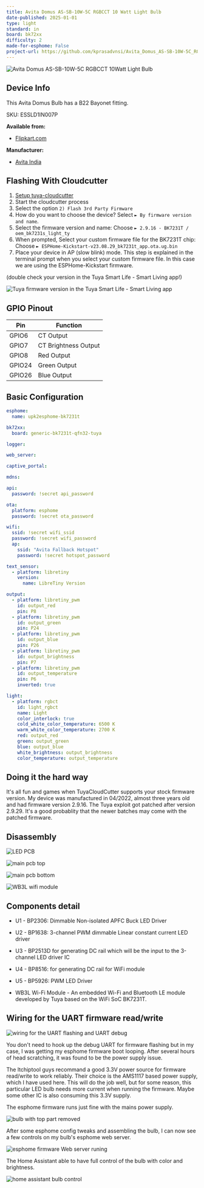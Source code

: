 ```yaml
---
title: Avita Domus AS-SB-10W-5C RGBCCT 10 Watt Light Bulb
date-published: 2025-01-01
type: light
standard: in
board: bk72xx
difficulty: 2
made-for-esphome: False
project-url: https://github.com/kprasadvnsi/Avita_Domus_AS-SB-10W-5C_RGBCCT_10Watt_Light_Bulb-esphome
---
```


![Avita Domus AS-SB-10W-5C RGBCCT 10Watt Light Bulb](avita_domus_AS-SB-10W-5C.jpg "Avita Domus AS-SB-10W-5C RGBCCT 10Watt Light Bulb")

## Device Info

This Avita Domus Bulb has a B22 Bayonet fitting.

SKU: ESSLD1IN007P

**Available from:**

- [Flipkart.com](http://dl.flipkart.com/dl/avita-domus-10w-led-5ch-rgb-smart-bulb/p/itme7f7f0be94b45)

**Manufacturer:**

- [Avita India](https://avita-india.com/)

## Flashing With Cloudcutter

1. [Setup tuya-cloudcutter](https://github.com/tuya-cloudcutter/tuya-cloudcutter)
2. Start the cloudcutter process
3. Select the option `2) Flash 3rd Party Firmware`
4. How do you want to choose the device? Select `► By firmware version and name`.
5. Select the firmware version and name: Choose `► 2.9.16 - BK7231T / oem_bk7231s_light_ty`
6. When prompted, Select your custom firmware file for the BK7231T chip: Choose `► ESPHome-Kickstart-v23.08.29_bk7231t_app.ota.ug.bin`
7. Place your device in AP (slow blink) mode. This step is explained in the terminal prompt when you select your custom firmware file. In this case we are using the ESPHome-Kickstart firmware.

(double check your version in the Tuya Smart Life - Smart Living app!)

![Tuya firmware version in the Tuya Smart Life - Smart Living app](tuya_firmware_version.png "Tuya firmware version in the Tuya Smart Life - Smart Living app")

## GPIO Pinout

| Pin    | Function             |
| ------ | -------------------- |
| GPIO6  | CT Output            |
| GPIO7  | CT Brightness Output |
| GPIO8  | Red Output           |
| GPIO24 | Green Output         |
| GPIO26 | Blue Output          |

## Basic Configuration

```yaml
esphome:
  name: upk2esphome-bk7231t

bk72xx:
  board: generic-bk7231t-qfn32-tuya

logger:

web_server:

captive_portal:

mdns:

api:
  password: !secret api_password

ota:
  platform: esphome
  password: !secret ota_password

wifi:
  ssid: !secret wifi_ssid
  password: !secret wifi_password
  ap:
    ssid: "Avita Fallback Hotspot"
    password: !secret hotspot_password

text_sensor:
  - platform: libretiny
    version:
      name: LibreTiny Version

output:
  - platform: libretiny_pwm
    id: output_red
    pin: P8
  - platform: libretiny_pwm
    id: output_green
    pin: P24
  - platform: libretiny_pwm
    id: output_blue
    pin: P26
  - platform: libretiny_pwm
    id: output_brightness
    pin: P7
  - platform: libretiny_pwm
    id: output_temperature
    pin: P6
    inverted: true

light:
  - platform: rgbct
    id: light_rgbct
    name: Light
    color_interlock: true
    cold_white_color_temperature: 6500 K
    warm_white_color_temperature: 2700 K
    red: output_red
    green: output_green
    blue: output_blue
    white_brightness: output_brightness
    color_temperature: output_temperature
```

## Doing it the hard way

It's all fun and games when TuyaCloudCutter supports your stock firmware version. My device was manufactured in 04/2022, almost three years old and had firmware version 2.9.16. The Tuya exploit got patched after version 2.9.29. It's a good probablity that the newer batches may come with the patched firmware.

## Disassembly

![LED PCB](led_pcb.jpg "LED PCB")

![main pcb top](main_pcb_top.jpg "main pcb top")

![main pcb bottom](main_pcb_bottom.jpg "main pcb bottom")

![WB3L wifi module](wb3l_wifi_module.jpg "WB3L wifi module")

## Components detail

- U1 - BP2306: Dimmable Non-isolated APFC Buck LED Driver

- U2 - BP1638: 3-channel PWM dimmable Linear constant current LED driver

- U3 - BP2513D for generating DC rail which will be the input to the 3-channel LED driver IC

- U4 - BP8516: for generating DC rail for WiFi module

- U5 - BP5926: PWM LED Driver

- WB3L Wi-Fi Module - An embedded Wi-Fi and Bluetooth LE module developed by Tuya based on the WiFi SoC BK7231T.

## Wiring for the UART firmware read/write

![wiring for the UART flashing and UART debug](programmin.jpg "[wiring for the UART flashing and UART debug")

You don't need to hook up the debug UART for firmware flashing but in my case, I was getting my esphome firmware boot looping. After several hours of head scratching, it was found to be the power supply issue.

The ltchiptool guys recommand a good 3.3V power source for firmware read/write to work reliably. Their choice is the AMS1117 based power supply, which I have used here. This will do the job well, but for some reason, this particular LED bulb needs more current when running the firmware. Maybe some other IC is also consuming this 3.3V supply.

The esphome firmware runs just fine with the mains power supply.

![bulb with top part removed](bulb_without_cup.jpg "bulb with top part removed")

After some esphome config tweaks and assembling the bulb, I can now see a few controls on my bulb's esphome web server.

![esphome firmware Web server runing](esphome_firmware_runing.png "esphome firmware Web server runing")

The Home Assistant able to have full control of the bulb with color and brightness.

![home assistant bulb control](home_assistant_bulb_control.png "home assistant bulb control")
